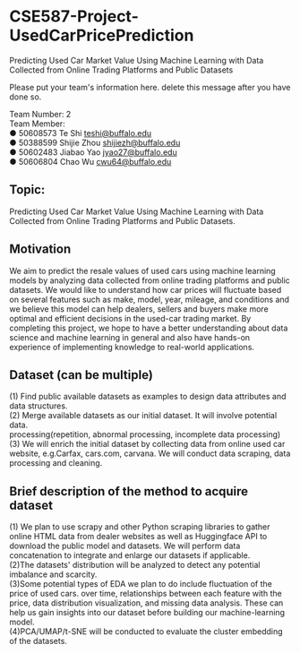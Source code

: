 # CSE587-Project-UsedCarPricePrediction
Predicting Used Car Market Value Using Machine Learning with Data Collected from Online Trading Platforms and Public Datasets

Please put your team's information here. delete this message after you have done so.

Team Number: 2   
Team Member:  
● 50608573 Te Shi teshi@buffalo.edu   
● 50388599 Shijie Zhou shijiezh@buffalo.edu   
● 50602483 Jiabao Yao jyao27@buffalo.edu   
● 50606804 Chao Wu cwu64@buffalo.edu

## Topic:
Predicting Used Car Market Value Using Machine Learning with Data Collected from Online Trading Platforms and Public Datasets.

## Motivation
We aim to predict the resale values of used cars using machine learning models by analyzing data collected from online trading platforms and public datasets. We would like to understand how car prices will fluctuate based on several features such as make, model, year, mileage, and conditions and we believe this model can help dealers, sellers and buyers make more optimal and efficient decisions in the used-car trading market. By completing this project, we hope to have a better understanding about data science and machine learning in general and also have hands-on experience of implementing knowledge to real-world applications.
  
## Dataset (can be multiple)
(1) Find public available datasets as examples to design data attributes and data structures.   
(2) Merge available datasets as our initial dataset. It will involve potential data.   
processing(repetition, abnormal processing, incomplete data processing)
(3) We will enrich the initial dataset by collecting data from online used car website, e.g.Carfax, cars.com, carvana. We will conduct data scraping, data processing and cleaning.

## Brief description of the method to acquire dataset 
(1) We plan to use scrapy and other Python scraping libraries to gather online HTML data from dealer websites as well as Huggingface API to download the public model and datasets. We will perform data concatenation to integrate and enlarge our datasets if applicable.   
(2)The datasets' distribution will be analyzed to detect any potential imbalance and scarcity.  
(3)Some potential types of EDA we plan to do include fluctuation of the price of used cars.
over time, relationships between each feature with the price, data distribution visualization, and missing data analysis. These can help us gain insights into our dataset before building our machine-learning model.   
(4)PCA/UMAP/t-SNE will be conducted to evaluate the cluster embedding of the datasets.
